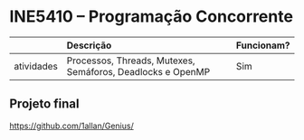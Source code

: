 # INE5410 – Programação Concorrente

|            | Descrição                                                  |  Funcionam? |
|------------|:---------------------------------------------------------- | :---------- |
| atividades | Processos, Threads, Mutexes, Semáforos, Deadlocks e OpenMP | Sim         |

## Projeto final
https://github.com/1allan/Genius/
